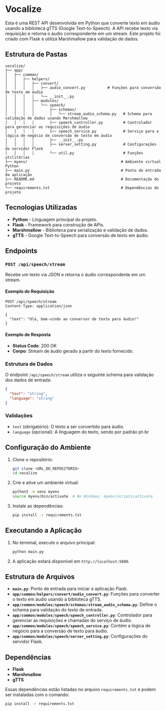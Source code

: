 # Vocalize

Esta é uma REST API desenvolvida em Python que converte texto em áudio usando a biblioteca gTTS (Google Text-to-Speech). A API recebe texto via requisição e retorna o áudio correspondente em um stream. Este projeto foi criado com Flask e utiliza Marshmallow para validação de dados.

## Estrutura de Pastas

```
vocalize/
├── app/
│   ├── common/
│   │   ├── helpers/
│   │   │   ├── convert/
│   │   │   │   ├── audio_convert.py          # Funções para conversão de texto em áudio
│   │   │   │   └── __init__.py
│   │   │   ├── modules/
│   │   │   │   └── speech/
│   │   │   │       ├── schemas/
│   │   │   │       │   └── stream_audio_schema.py   # Schema para validação de dados usando Marshmallow
│   │   │   │       ├── speech_controller.py         # Controlador para gerenciar as requisições de áudio
│   │   │   │       ├── speech_service.py            # Serviço para a lógica de negócio de conversão de texto em áudio
│   │   │   │       ├── __init__.py
│   │   │   │       ├── server_setting.py            # Configurações do servidor Flask
│   │   │   │       └── util.py                      # Funções utilitárias
├── myenv/                                          # Ambiente virtual Python
├── main.py                                         # Ponto de entrada da aplicação
├── README.md                                       # Documentação do projeto
└── requirements.txt                                # Dependências do projeto
```

## Tecnologias Utilizadas

- **Python** - Linguagem principal do projeto.
- **Flask** - Framework para construção de APIs.
- **Marshmallow** - Biblioteca para serialização e validação de dados.
- **gTTS** - Google Text-to-Speech para conversão de texto em áudio.

## Endpoints

### `POST /api/speech/stream`

Recebe um texto via JSON e retorna o áudio correspondente em um stream.

#### Exemplo de Requisição

```http
POST /api/speech/stream
Content-Type: application/json

{
  "text": "Olá, bem-vindo ao conversor de texto para áudio!"
}
```

#### Exemplo de Resposta

- **Status Code**: 200 OK
- **Corpo**: Stream de áudio gerado a partir do texto fornecido.

### Estrutura de Dados

O endpoint `/api/speech/stream` utiliza o seguinte schema para validação dos dados de entrada:

```json
{
  "text": "string",
  "language": "string"
}
```

### Validações

- `text` (obrigatório): O texto a ser convertido para áudio.
- `language` (opcional): A linguagem do texto, sendo por padrão pt-br

## Configuração do Ambiente

1. Clone o repositório:

   ```bash
   git clone <URL_DO_REPOSITORIO>
   cd vocalize
   ```

2. Crie e ative um ambiente virtual:

   ```bash
   python3 -m venv myenv
   source myenv/bin/activate  # No Windows: myenv\Scripts\activate
   ```

3. Instale as dependências:

   ```bash
   pip install -r requirements.txt
   ```

## Executando a Aplicação

1. No terminal, execute o arquivo principal:

   ```bash
   python main.py
   ```

2. A aplicação estará disponível em `http://localhost:5000`.

## Estrutura de Arquivos

- **`main.py`**: Ponto de entrada para iniciar a aplicação Flask.
- **`app/common/helpers/convert/audio_convert.py`**: Funções para converter o texto em áudio usando a biblioteca gTTS.
- **`app/common/modules/speech/schemas/stream_audio_schema.py`**: Define o schema para validação do texto de entrada.
- **`app/common/modules/speech/speech_controller.py`**: Controlador para gerenciar as requisições e chamadas do serviço de áudio.
- **`app/common/modules/speech/speech_service.py`**: Contém a lógica de negócio para a conversão de texto para áudio.
- **`app/common/modules/speech/server_setting.py`**: Configurações do servidor Flask.

## Dependências

- **Flask**
- **Marshmallow**
- **gTTS**

Essas dependências estão listadas no arquivo `requirements.txt` e podem ser instaladas com o comando:

```bash
pip install -r requirements.txt
```
